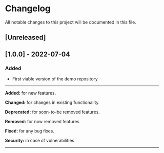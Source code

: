 
# Changelog
All notable changes to this project will be documented in this file.


## [Unreleased]


## [1.0.0] - 2022-07-04
### Added
- First viable version of the demo repository

---

**Added:** for new features.

**Changed:** for changes in existing functionality.

**Deprecated:** for soon-to-be removed features.

**Removed:** for now removed features.

**Fixed:** for any bug fixes.

**Security:** in case of vulnerabilities.

---
